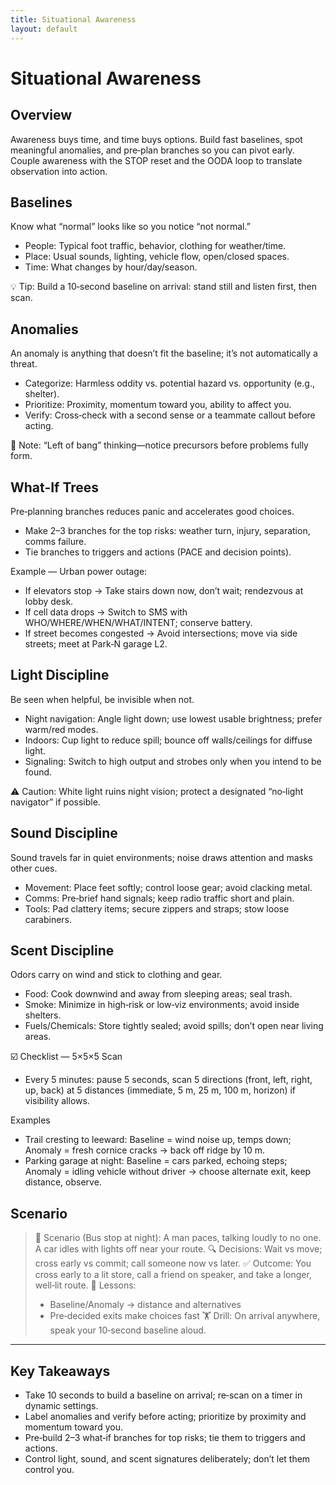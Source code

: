 ```yaml
---
title: Situational Awareness
layout: default
---
```


# Situational Awareness

## Overview
Awareness buys time, and time buys options. Build fast baselines, spot meaningful anomalies, and pre‑plan branches so you can pivot early. Couple awareness with the STOP reset and the OODA loop to translate observation into action.

## Baselines
Know what “normal” looks like so you notice “not normal.”

- People: Typical foot traffic, behavior, clothing for weather/time.
- Place: Usual sounds, lighting, vehicle flow, open/closed spaces.
- Time: What changes by hour/day/season.

💡 Tip: Build a 10‑second baseline on arrival: stand still and listen first, then scan.

## Anomalies
An anomaly is anything that doesn’t fit the baseline; it’s not automatically a threat.

- Categorize: Harmless oddity vs. potential hazard vs. opportunity (e.g., shelter).
- Prioritize: Proximity, momentum toward you, ability to affect you.
- Verify: Cross‑check with a second sense or a teammate callout before acting.

📝 Note: “Left of bang” thinking—notice precursors before problems fully form.

## What-If Trees
Pre‑planning branches reduces panic and accelerates good choices.

- Make 2–3 branches for the top risks: weather turn, injury, separation, comms failure.
- Tie branches to triggers and actions (PACE and decision points).

Example — Urban power outage:
- If elevators stop → Take stairs down now, don’t wait; rendezvous at lobby desk.
- If cell data drops → Switch to SMS with WHO/WHERE/WHEN/WHAT/INTENT; conserve battery.
- If street becomes congested → Avoid intersections; move via side streets; meet at Park‑N garage L2.

## Light Discipline
Be seen when helpful, be invisible when not.

- Night navigation: Angle light down; use lowest usable brightness; prefer warm/red modes.
- Indoors: Cup light to reduce spill; bounce off walls/ceilings for diffuse light.
- Signaling: Switch to high output and strobes only when you intend to be found.

⚠️ Caution: White light ruins night vision; protect a designated “no‑light navigator” if possible.

## Sound Discipline
Sound travels far in quiet environments; noise draws attention and masks other cues.

- Movement: Place feet softly; control loose gear; avoid clacking metal.
- Comms: Pre‑brief hand signals; keep radio traffic short and plain.
- Tools: Pad clattery items; secure zippers and straps; stow loose carabiners.

## Scent Discipline
Odors carry on wind and stick to clothing and gear.

- Food: Cook downwind and away from sleeping areas; seal trash.
- Smoke: Minimize in high‑risk or low‑viz environments; avoid inside shelters.
- Fuels/Chemicals: Store tightly sealed; avoid spills; don’t open near living areas.

☑️ Checklist — 5×5×5 Scan
- Every 5 minutes: pause 5 seconds, scan 5 directions (front, left, right, up, back) at 5 distances (immediate, 5 m, 25 m, 100 m, horizon) if visibility allows.

Examples
- Trail cresting to leeward: Baseline = wind noise up, temps down; Anomaly = fresh cornice cracks → back off ridge by 10 m.
- Parking garage at night: Baseline = cars parked, echoing steps; Anomaly = idling vehicle without driver → choose alternate exit, keep distance, observe.

## Scenario

> 🧭 Scenario (Bus stop at night): A man paces, talking loudly to no one. A car idles with lights off near your route.
> 🔍 Decisions: Wait vs move; cross early vs commit; call someone now vs later.
> ✅ Outcome: You cross early to a lit store, call a friend on speaker, and take a longer, well‑lit route.
> 🧠 Lessons:
> - Baseline/Anomaly → distance and alternatives
> - Pre‑decided exits make choices fast
> 🏋️ Drill: On arrival anywhere, speak your 10‑second baseline aloud.

---

## Key Takeaways
- Take 10 seconds to build a baseline on arrival; re‑scan on a timer in dynamic settings.
- Label anomalies and verify before acting; prioritize by proximity and momentum toward you.
- Pre‑build 2–3 what‑if branches for top risks; tie them to triggers and actions.
- Control light, sound, and scent signatures deliberately; don’t let them control you.

